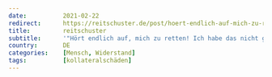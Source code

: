 ```yaml
---
date:          2021-02-22
redirect:      https://reitschuster.de/post/hoert-endlich-auf-mich-zu-retten-ich-habe-das-nicht-gewollt/
title:         reitschuster
subtitle:      '"Hört endlich auf, mich zu retten! Ich habe das nicht gewollt!"'
country:       DE
categories:    [Mensch, Widerstand]
tags:          [kollateralschäden]
---
```

